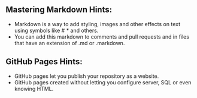 ## Mastering Markdown Hints:
- Markdown is a way to add styling, images and other effects on text using symbols like # * and others.
- You can add this markdown to comments and pull requests and in files that have an extension of .md or .markdown.

## GitHub Pages Hints:

- GitHub pages let you publish your repository as a website.
- GitHub pages created without letting you configure server, SQL or even knowing HTML.